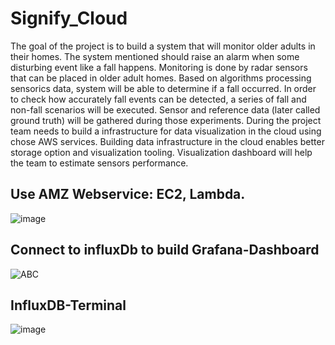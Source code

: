 # Signify_Cloud

The goal of the project is to build a system that will monitor older adults in their homes. The system mentioned should raise an alarm when some disturbing event like a fall happens. Monitoring is done by radar sensors that can be placed in older adult homes. Based on algorithms processing sensorics data, system will be able to determine if a fall occurred. In order to check how accurately fall events can be detected, a series of fall and non-fall scenarios will be executed. Sensor and reference data (later called ground truth) will be gathered during those experiments. During the project team needs to build a infrastructure for data visualization in the cloud using chose AWS services. Building data infrastructure in the cloud enables better storage option and visualization tooling. Visualization dashboard will help the team to estimate sensors performance.

## Use AMZ Webservice: EC2, Lambda. 
![image](https://user-images.githubusercontent.com/50198601/138552823-218abff1-5362-4fce-b68f-051149a52557.png)

## Connect to influxDb to build Grafana-Dashboard
![ABC](https://github.com/MarkRichers/Signify_Cloud/blob/new_path/Capture.PNG)

## InfluxDB-Terminal
![image](https://user-images.githubusercontent.com/50198601/138552983-59cbf4b8-5818-416d-8ee6-304a2efc6a79.png)


